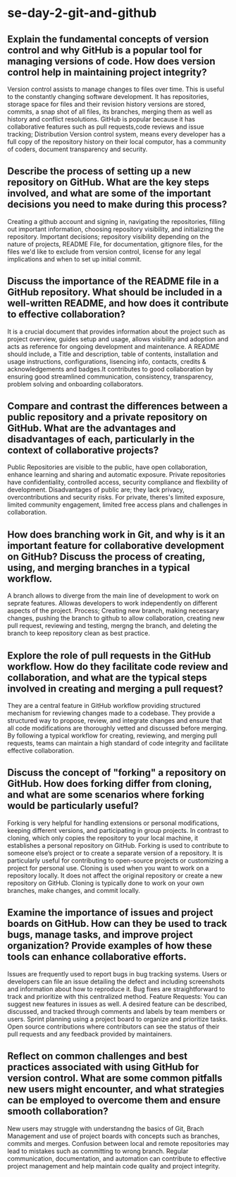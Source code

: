 # se-day-2-git-and-github
## Explain the fundamental concepts of version control and why GitHub is a popular tool for managing versions of code. How does version control help in maintaining project integrity?
Version control assists to manage changes to files over time. This is useful to the constantly changing software development. It has repositories, storage space for files and their revision history versions are stored, commits, a snap shot of all files, its branches, merging them as well as history and conflict resolutions.
GitHub is popular because it has collaborative features such as pull requests,code reviews and issue tracking; Distribution Version control system, means every developer has a full copy of the repository history on their local computor, has a community of coders, document transparency and security. 

## Describe the process of setting up a new repository on GitHub. What are the key steps involved, and what are some of the important decisions you need to make during this process?
Creating a github account and signing in, navigating the repositories, filling out important information, choosing repository visibility, and initializing the repository.
Important decisions; repository visibility depending on the nature of projects, README File, for documentation, gitignore files, for the files we'd like to exclude from version control, license for any legal implications and when to set up initial commit.
## Discuss the importance of the README file in a GitHub repository. What should be included in a well-written README, and how does it contribute to effective collaboration?
It is a crucial document that provides information about the project such as project overview, guides setup and usage, allows visibility and adoption and acts as reference for ongoing development and maintenance.
A README should include, a Title and description, table of contents, installation and usage instructions, configurations, lisencing info, contacts, credits & acknowledgements and badges.It contributes to good collaboration by ensuring good streamlined communication, consistency, transparency, problem solving and onboarding collaborators.
## Compare and contrast the differences between a public repository and a private repository on GitHub. What are the advantages and disadvantages of each, particularly in the context of collaborative projects?
Public Repositories are visible to the public, have open collaboration, enhance learning and sharing and automatic exposure. Private repositories have confidentiality, controlled access, security compliance and flexbility of development.
Disadvantages of public are; they lack privacy, overcontributions and security risks. For private, theres's limited exposure, limited community engagement, limited free access plans and challenges in collaboration.

## How does branching work in Git, and why is it an important feature for collaborative development on GitHub? Discuss the process of creating, using, and merging branches in a typical workflow.
A branch allows to diverge from the main line of development to work on seprate features. Allowas developers to work independently on different aspects of the project. Process; Creating new branch, making necessary changes, pushing the branch to github to allow collaboration, creating new pull request, reviewing and testing, mergng the branch, and deleting the branch to keep repository clean as best practice.
## Explore the role of pull requests in the GitHub workflow. How do they facilitate code review and collaboration, and what are the typical steps involved in creating and merging a pull request?
They are a central feature in GitHub workflow providing structured mechanism for reviewing changes made to a codebase. They provide a structured way to propose, review, and integrate changes and ensure that all code modifications are thoroughly vetted and discussed before merging. By following a typical workflow for creating, reviewing, and merging pull requests, teams can maintain a high standard of code integrity and facilitate effective collaboration.

## Discuss the concept of "forking" a repository on GitHub. How does forking differ from cloning, and what are some scenarios where forking would be particularly useful?
Forking is very helpful for handling extensions or personal modifications, keeping different versions, and participating in group projects.  In contrast to cloning, which only copies the repository to your local machine, it establishes a personal repository on GitHub. Forking is used to contribute to someone else’s project or to create a separate version of a repository. It is particularly useful for contributing to open-source projects or customizing a project for personal use. Cloning is used when you want to work on a repository locally. It does not affect the original repository or create a new repository on GitHub. Cloning is typically done to work on your own branches, make changes, and commit locally.

## Examine the importance of issues and project boards on GitHub. How can they be used to track bugs, manage tasks, and improve project organization? Provide examples of how these tools can enhance collaborative efforts.
Issues are frequently used to report bugs in bug tracking systems. Users or developers can file an issue detailing the defect and including screenshots and information about how to reproduce it. Bug fixes are straightforward to track and prioritize with this centralized method. Feature Requests: You can suggest new features in issues as well. A desired feature can be described, discussed, and tracked through comments and labels by team members or users. Sprint planning using a project board to organize and prioritize tasks. Open source contributions where contributors can see the status of their pull requests and any feedback provided by maintainers.

## Reflect on common challenges and best practices associated with using GitHub for version control. What are some common pitfalls new users might encounter, and what strategies can be employed to overcome them and ensure smooth collaboration?
New users may struggle with understandng the basics of Git, Brach Management and use of project boards with concepts such as branches, commits and merges. Confusion between local and remote repositories may lead to mistakes such as committing to wrong branch. Regular communication, documentation, and automation can contribute to effective project management and help maintain code quality and project integrity.
